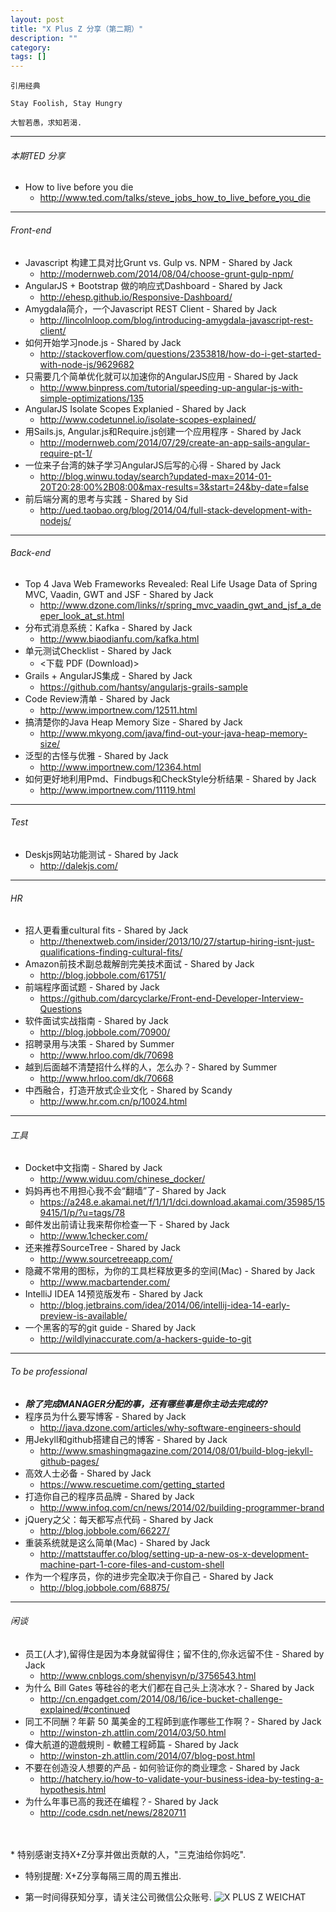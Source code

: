 ```yaml
---
layout: post
title: "X Plus Z 分享（第二期）"
description: ""
category:
tags: []
---
```



`引用经典`

`Stay Foolish, Stay Hungry`

`大智若愚，求知若渴.`

----

###### 本期TED 分享

* How to live before you die
    * <http://www.ted.com/talks/steve_jobs_how_to_live_before_you_die>

----

###### Front-end

* Javascript 构建工具对比Grunt vs. Gulp vs. NPM - Shared by Jack
    * <http://modernweb.com/2014/08/04/choose-grunt-gulp-npm/>
* AngularJS + Bootstrap 做的响应式Dashboard - Shared by Jack
    * <http://ehesp.github.io/Responsive-Dashboard/>
* Amygdala简介，一个Javascript REST Client - Shared by Jack
    * <http://lincolnloop.com/blog/introducing-amygdala-javascript-rest-client/>
* 如何开始学习node.js - Shared by Jack
    * <http://stackoverflow.com/questions/2353818/how-do-i-get-started-with-node-js/9629682>
* 只需要几个简单优化就可以加速你的AngularJS应用 - Shared by Jack
    * <http://www.binpress.com/tutorial/speeding-up-angular-js-with-simple-optimizations/135>
* AngularJS Isolate Scopes Explanied - Shared by Jack
    * <http://www.codetunnel.io/isolate-scopes-explained/>
* 用Sails.js, Angular.js和Require.js创建一个应用程序 - Shared by Jack
    * <http://modernweb.com/2014/07/29/create-an-app-sails-angular-require-pt-1/>
* 一位来子台湾的妹子学习AngularJS后写的心得 - Shared by Jack
    * <http://blog.winwu.today/search?updated-max=2014-01-20T20:28:00%2B08:00&max-results=3&start=24&by-date=false>
* 前后端分离的思考与实践 - Shared by Sid
    * <http://ued.taobao.org/blog/2014/04/full-stack-development-with-nodejs/>

----

###### Back-end

* Top 4 Java Web Frameworks Revealed: Real Life Usage Data of Spring MVC, Vaadin, GWT and JSF - Shared by Jack
    * <http://www.dzone.com/links/r/spring_mvc_vaadin_gwt_and_jsf_a_deeper_look_at_st.html>
* 分布式消息系统：Kafka - Shared by Jack
    * <http://www.biaodianfu.com/kafka.html>
* 单元测试Checklist - Shared by Jack
    * <下载 PDF (Download)>
* Grails + AngularJS集成 - Shared by Jack
    * <https://github.com/hantsy/angularjs-grails-sample>
* Code Review清单 - Shared by Jack
    * <http://www.importnew.com/12511.html>
* 搞清楚你的Java Heap Memory Size - Shared by Jack
    * <http://www.mkyong.com/java/find-out-your-java-heap-memory-size/>
* 泛型的古怪与优雅 - Shared by Jack
    * <http://www.importnew.com/12364.html>
* 如何更好地利用Pmd、Findbugs和CheckStyle分析结果 - Shared by Jack
    * <http://www.importnew.com/11119.html>

----

###### Test

* Deskjs网站功能测试 - Shared by Jack
    * <http://dalekjs.com/>

----

###### HR

* 招人更看重cultural fits - Shared by Jack
    * <http://thenextweb.com/insider/2013/10/27/startup-hiring-isnt-just-qualifications-finding-cultural-fits/>
* Amazon前技术副总裁解剖完美技术面试 - Shared by Jack
    * <http://blog.jobbole.com/61751/>
* 前端程序面试题 - Shared by Jack
    * <https://github.com/darcyclarke/Front-end-Developer-Interview-Questions>
* 软件面试实战指南 - Shared by Jack
    * <http://blog.jobbole.com/70900/>
* 招聘录用与决策 - Shared by Summer
    * <http://www.hrloo.com/dk/70698>
* 越到后面越不清楚招什么样的人，怎么办？- Shared by Summer
    * <http://www.hrloo.com/dk/70668>
* 中西融合，打造开放式企业文化 - Shared by Scandy
    * <http://www.hr.com.cn/p/10024.html>

----

###### 工具

* Docket中文指南 - Shared by Jack
    * <http://www.widuu.com/chinese_docker/>
* 妈妈再也不用担心我不会“翻墙”了- Shared by Jack
    * <https://a248.e.akamai.net/f/1/1/1/dci.download.akamai.com/35985/159415/1/p/?u=tags/78>
* 邮件发出前请让我来帮你检查一下 - Shared by Jack
    * <http://www.1checker.com/>
* 还来推荐SourceTree - Shared by Jack
    * <http://www.sourcetreeapp.com/>
* 隐藏不常用的图标，为你的工具栏释放更多的空间(Mac) - Shared by Jack
    * <http://www.macbartender.com/>
* IntelliJ IDEA 14预览版发布 - Shared by Jack
    * <http://blog.jetbrains.com/idea/2014/06/intellij-idea-14-early-preview-is-available/>
* 一个黑客的写的git guide - Shared by Jack
    * <http://wildlyinaccurate.com/a-hackers-guide-to-git>

----

###### To be professional

* ***除了完成MANAGER分配的事，还有哪些事是你主动去完成的?***
* 程序员为什么要写博客 - Shared by Jack
    * <http://java.dzone.com/articles/why-software-engineers-should>
* 用Jekyll和github搭建自己的博客 - Shared by Jack
    * <http://www.smashingmagazine.com/2014/08/01/build-blog-jekyll-github-pages/>
* 高效人士必备 - Shared by Jack
    * <https://www.rescuetime.com/getting_started>
* 打造你自己的程序员品牌 - Shared by Jack
    * <http://www.infoq.com/cn/news/2014/02/building-programmer-brand>
* jQuery之父：每天都写点代码 - Shared by Jack
    * <http://blog.jobbole.com/66227/>
* 重装系统就是这么简单(Mac) - Shared by Jack
    * <http://mattstauffer.co/blog/setting-up-a-new-os-x-development-machine-part-1-core-files-and-custom-shell>
* 作为一个程序员，你的进步完全取决于你自己 - Shared by Jack
    * <http://blog.jobbole.com/68875/>

----

###### 闲谈

* 员工(人才),留得住是因为本身就留得住；留不住的,你永远留不住 - Shared by Jack
    * <http://www.cnblogs.com/shenyisyn/p/3756543.html>
* 为什么 Bill Gates 等硅谷的老大们都在自己头上浇冰水？- Shared by Jack
    * <http://cn.engadget.com/2014/08/16/ice-bucket-challenge-explained/#continued>
* 同工不同酬？年薪 50 萬美金的工程師到底作哪些工作啊？- Shared by Jack
    * <http://winston-zh.attlin.com/2014/03/50.html>
* 偉大航道的遊戲規則 - 軟體工程師篇 - Shared by Jack
    * <http://winston-zh.attlin.com/2014/07/blog-post.html>
* 不要在创造没人想要的产品 - 如何验证你的商业理念 - Shared by Jack
    * <http://hatchery.io/how-to-validate-your-business-idea-by-testing-a-hypothesis.html>
* 为什么年事已高的我还在编程？- Shared by Jack
    * <http://code.csdn.net/news/2820711>  
<br />
<br />
* 特别感谢支持X+Z分享并做出贡献的人，"三克油给你妈吃".

* 特别提醒: X+Z分享每隔三周的周五推出.

* 第一时间得获知分享，请关注公司微信公众账号.
![X PLUS Z WEICHAT](https://s3-us-west-1.amazonaws.com/xplusz.com/x%2Bz_weichat.png)
